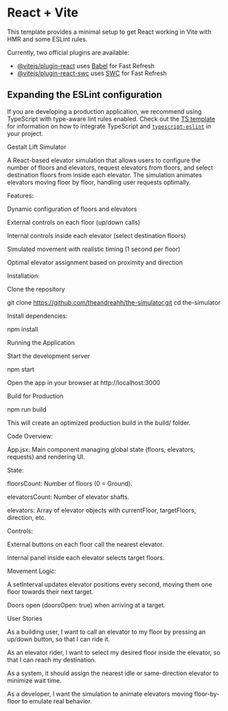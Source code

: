 # React + Vite

This template provides a minimal setup to get React working in Vite with HMR and some ESLint rules.

Currently, two official plugins are available:

- [@vitejs/plugin-react](https://github.com/vitejs/vite-plugin-react/blob/main/packages/plugin-react) uses [Babel](https://babeljs.io/) for Fast Refresh
- [@vitejs/plugin-react-swc](https://github.com/vitejs/vite-plugin-react/blob/main/packages/plugin-react-swc) uses [SWC](https://swc.rs/) for Fast Refresh

## Expanding the ESLint configuration

If you are developing a production application, we recommend using TypeScript with type-aware lint rules enabled. Check out the [TS template](https://github.com/vitejs/vite/tree/main/packages/create-vite/template-react-ts) for information on how to integrate TypeScript and [`typescript-eslint`](https://typescript-eslint.io) in your project.




Gestalt Lift Simulator

A React-based elevator simulation that allows users to configure the number of floors and elevators, request elevators from floors, and select destination floors from inside each elevator. The simulation animates elevators moving floor by floor, handling user requests optimally.

Features:

Dynamic configuration of floors and elevators

External controls on each floor (up/down calls)

Internal controls inside each elevator (select destination floors)

Simulated movement with realistic timing (1 second per floor)

Optimal elevator assignment based on proximity and direction

Installation:

Clone the repository

git clone https://github.com/theandreahh/the-simulator.git
cd the-simulator

Install dependencies:

npm install

Running the Application

Start the development server

npm start

Open the app in your browser at http://localhost:3000

Build for Production

npm run build

This will create an optimized production build in the build/ folder.

Code Overview: 

App.jsx: Main component managing global state (floors, elevators, requests) and rendering UI.

State:

floorsCount: Number of floors (0 = Ground).

elevatorsCount: Number of elevator shafts.

elevators: Array of elevator objects with currentFloor, targetFloors, direction, etc.

Controls:

External buttons on each floor call the nearest elevator.

Internal panel inside each elevator selects target floors.

Movement Logic:

A setInterval updates elevator positions every second, moving them one floor towards their next target.

Doors open (doorsOpen: true) when arriving at a target.

User Stories

As a building user, I want to call an elevator to my floor by pressing an up/down button, so that I can ride it.

As an elevator rider, I want to select my desired floor inside the elevator, so that I can reach my destination.

As a system, it should assign the nearest idle or same-direction elevator to minimize wait time.

As a developer, I want the simulation to animate elevators moving floor-by-floor to emulate real behavior.

